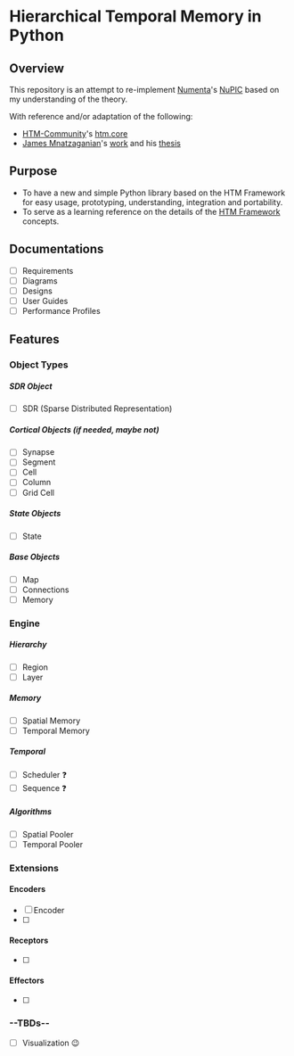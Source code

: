 
# Hierarchical Temporal Memory in Python
## Overview
This repository is an attempt to re-implement [Numenta](https://numenta.com/)'s [NuPIC](https://github.com/numenta/nupic.core) based on my understanding of the theory.

With reference and/or adaptation of the following:
* [HTM-Community](https://numenta.org/)'s [htm.core](https://github.com/htm-community/htm.core)
* [James Mnatzaganian](https://techtorials.me/)'s [work](https://github.com/tehtechguy/mHTM) and his [thesis](https://scholarworks.rit.edu/theses/9012/)

## Purpose
* To have a new and simple Python library based on the HTM Framework for easy usage, prototyping,  understanding, integration and portability.
* To serve as a learning reference on the details of the [HTM Framework](https://numenta.com/blog/2019/01/16/the-thousand-brains-theory-of-intelligence/) concepts.

## Documentations
- [ ] Requirements
- [ ] Diagrams
- [ ] Designs
- [ ] User Guides
- [ ] Performance Profiles

## Features

### Object Types

##### SDR Object
- [ ] SDR (Sparse Distributed Representation)
##### Cortical Objects (if needed, maybe not)
- [ ] Synapse
- [ ] Segment
- [ ] Cell
- [ ] Column
- [ ] Grid Cell
##### State Objects
- [ ] State
##### Base Objects
- [ ] Map
- [ ] Connections
- [ ] Memory

### Engine

##### Hierarchy
- [ ] Region
- [ ] Layer
##### Memory
- [ ] Spatial Memory
- [ ] Temporal Memory
##### Temporal
- [ ] Scheduler :question:
- [ ] Sequence :question:
##### Algorithms
- [ ] Spatial Pooler
- [ ] Temporal Pooler

### Extensions

#### Encoders
- [ ] Encoder
- [ ] 
#### Receptors
- [ ] 
#### Effectors
- [ ] 

### --TBDs--
- [ ] Visualization :wink:
